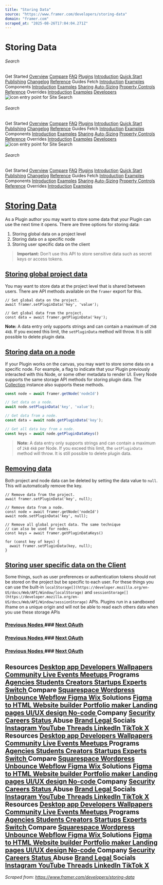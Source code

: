 ```yaml
---
title: "Storing Data"
source: "https://www.framer.com/developers/storing-data"
domain: "framer.com"
scraped_at: "2025-08-26T17:04:04.271Z"
---
```

# Storing Data
###### Search
Get Started
[Overview](https://www.framer.com/developers/)
[Compare](https://www.framer.com/developers/comparison)
[FAQ](https://www.framer.com/developers/faq)
[Plugins](https://www.framer.com/)
[Introduction](https://www.framer.com/developers/plugins-introduction)
[Quick Start](https://www.framer.com/developers/plugins-quick-start)
[Publishing](https://www.framer.com/developers/publishing)
[Changelog](https://www.framer.com/developers/changelog)
[Reference](https://www.framer.com/developers/reference)
Guides
Fetch
[Introduction](https://www.framer.com/developers/fetch-introduction)
[Examples](https://www.framer.com/developers/fetch-examples)
Components
[Introduction](https://www.framer.com/developers/components-introduction)
[Examples](https://www.framer.com/developers/component-examples)
[Sharing](https://www.framer.com/developers/component-sharing)
[Auto-Sizing](https://www.framer.com/developers/auto-sizing)
[Property Controls](https://www.framer.com/developers/property-controls)
[Reference](https://www.framer.com/developers/components-reference)
Overrides
[Introduction](https://www.framer.com/developers/overrides-introduction)
[Examples](https://www.framer.com/developers/overrides-examples)
[Developers](https://www.framer.com/developers/)
![icon entry point for Site Search](https://framerusercontent.com/images/X8K2iCW5Tob8sQuioDPe6TJEU.png)
###### Search
Get Started
[Overview](https://www.framer.com/developers/)
[Compare](https://www.framer.com/developers/comparison)
[FAQ](https://www.framer.com/developers/faq)
[Plugins](https://www.framer.com/)
[Introduction](https://www.framer.com/developers/plugins-introduction)
[Quick Start](https://www.framer.com/developers/plugins-quick-start)
[Publishing](https://www.framer.com/developers/publishing)
[Changelog](https://www.framer.com/developers/changelog)
[Reference](https://www.framer.com/developers/reference)
Guides
Fetch
[Introduction](https://www.framer.com/developers/fetch-introduction)
[Examples](https://www.framer.com/developers/fetch-examples)
Components
[Introduction](https://www.framer.com/developers/components-introduction)
[Examples](https://www.framer.com/developers/component-examples)
[Sharing](https://www.framer.com/developers/component-sharing)
[Auto-Sizing](https://www.framer.com/developers/auto-sizing)
[Property Controls](https://www.framer.com/developers/property-controls)
[Reference](https://www.framer.com/developers/components-reference)
Overrides
[Introduction](https://www.framer.com/developers/overrides-introduction)
[Examples](https://www.framer.com/developers/overrides-examples)
[Developers](https://www.framer.com/developers/)
![icon entry point for Site Search](https://framerusercontent.com/images/X8K2iCW5Tob8sQuioDPe6TJEU.png)
###### Search
Get Started
[Overview](https://www.framer.com/developers/)
[Compare](https://www.framer.com/developers/comparison)
[FAQ](https://www.framer.com/developers/faq)
[Plugins](https://www.framer.com/)
[Introduction](https://www.framer.com/developers/plugins-introduction)
[Quick Start](https://www.framer.com/developers/plugins-quick-start)
[Publishing](https://www.framer.com/developers/publishing)
[Changelog](https://www.framer.com/developers/changelog)
[Reference](https://www.framer.com/developers/reference)
Guides
Fetch
[Introduction](https://www.framer.com/developers/fetch-introduction)
[Examples](https://www.framer.com/developers/fetch-examples)
Components
[Introduction](https://www.framer.com/developers/components-introduction)
[Examples](https://www.framer.com/developers/component-examples)
[Sharing](https://www.framer.com/developers/component-sharing)
[Auto-Sizing](https://www.framer.com/developers/auto-sizing)
[Property Controls](https://www.framer.com/developers/property-controls)
[Reference](https://www.framer.com/developers/components-reference)
Overrides
[Introduction](https://www.framer.com/developers/overrides-introduction)
[Examples](https://www.framer.com/developers/overrides-examples)
# [Storing Data](https://www.framer.com/developers/storing-data#storing-data)
As a Plugin author you may want to store some data that your Plugin can use the next time it opens. There are three options for storing data:
  1. Storing global data on a project level
  2. Storing data on a specific node
  3. Storing user specific data on the client 

> **Important:** Don’t use this API to store sensitive data such as secret keys or access tokens.
## [Storing global project data](https://www.framer.com/developers/storing-data#storing-global-project-data)
You may want to store data at the project level that is shared between users. There are API methods available on the `framer` export for this.
```
// Set global data on the project.
await framer.setPluginData('key', 'value');

// Get global data from the project.
const data = await framer.getPluginData('key');
```

**Note:** A data entry only supports strings and can contain a maximum of `2kB` `4kB`. If you exceed this limit, the `setPluginData` method will throw. It is still possible to delete plugin data.
## [Storing data on a node](https://www.framer.com/developers/storing-data#storing-data-on-a-node)
If your Plugin works on the canvas, you may want to store some data on a specific node. For example, a flag to indicate that your Plugin previously interacted with this Node, or some other metadata to render UI.
Every Node supports the same storage API methods for storing plugin data. The [Collection](https://www.framer.com/) instance also supports these methods.
```javascript
const node = await framer.getNode('nodeId')

// Set data on a node.
await node.setPluginData('key', 'value');

// Get data from a node.
const data = await node.getPluginData('key');

// Get all data key from a node.
const keys = await node.getPluginDataKeys()
```

> **Note:** A data entry only supports strings and can contain a maximum of `2kB` `4kB` per Node. If you exceed this limit, the `setPluginData` method will throw. It is still possible to delete plugin data.
## [Removing data](https://www.framer.com/developers/storing-data#removing-data)
Both project and node data can be deleted by setting the data value to `null`. This will automatically remove the key.
```
// Remove data from the project.
await framer.setPluginData('key', null);

// Remove data from a node.
const node = await framer.getNode('nodeId')
await node.setPluginData('key', null);

// Remove all global project data. The same technique 
// can also be used for nodes.
const keys = await framer.getPluginDataKeys()

for (const key of keys) {
  await framer.setPluginData(key, null);
}
```

## [Storing user specific data on the Client](https://www.framer.com/developers/storing-data#storing-user-specific-data-on-the-client)
Some things, such as user preferences or authentication tokens should not be stored on the project but be specific to each user. For these things you can use the built-in `localStorage[](https://developer.mozilla.org/en-US/docs/Web/API/Window/localStorage)` and `sessionStorage[](https://developer.mozilla.org/en-US/docs/Web/API/Window/sessionStorage)` APIs. Plugins run in a sandboxed iframe on a unique origin and will not be able to read each others data when you use these storage APIs
### [Previous Nodes ](https://www.framer.com/developers/nodes)### [Next OAuth ](https://www.framer.com/developers/oauth)
### [Previous Nodes ](https://www.framer.com/developers/nodes)### [Next OAuth ](https://www.framer.com/developers/oauth)
### [Previous Nodes ](https://www.framer.com/developers/nodes)### [Next OAuth ](https://www.framer.com/developers/oauth)
Resources
[Desktop app ](https://www.framer.com/downloads/)
[Developers ](https://www.framer.com/developers/)
[Wallpapers ](https://www.framer.com/wallpapers/)
[Community ](https://www.framer.community/)
[Live Events ](https://www.framer.com/events/)
[Meetups ](https://www.framer.com/meetups/)
Programs
[Agencies ](https://www.framer.com/agencies/)
[Students ](https://www.framer.com/students/)
[Creators ](https://www.framer.com/creators/)
[Startups ](https://www.framer.com/startups/)
[Experts ](https://www.framer.com/expert/apply/)
[Switch ](https://www.framer.com/switch/)
Compare
[Squarespace ](https://www.framer.com/compare/framer-vs-squarespace)
[Wordpress ](https://www.framer.com/compare/framer-vs-wordpress)
[Unbounce ](https://www.framer.com/compare/framer-vs-unbounce)
[Webflow ](https://www.framer.com/compare/framer-vs-webflow)
[Figma ](https://www.framer.com/compare/framer-vs-figma)
[Wix ](https://www.framer.com/compare/framer-vs-wix)
Solutions
[Figma to HTML ](https://www.framer.com/solutions/figma-to-html/)
[Website builder ](https://www.framer.com/solutions/website-builder/)
[Portfolio maker ](https://www.framer.com/solutions/portfolio-website/)
[Landing pages ](https://www.framer.com/solutions/landing-pages/)
[UI/UX design ](https://www.framer.com/solutions/ui-ux-design/)
[No-code ](https://www.framer.com/solutions/no-code-website-builder/)
Company
[Security ](https://www.framer.com/legal/security/)
[Careers ](https://www.framer.com/careers/)
[Status ](https://www.framerstatus.com)
Abuse
[Brand ](https://www.framer.com/brand)
[Legal ](https://www.framer.com/legal/terms-of-service/)
Socials
[Instagram ](https://www.instagram.com/framer)
[YouTube ](https://www.youtube.com/@framer)
[Threads ](https://www.threads.net/@framer)
[LinkedIn ](https://www.linkedin.com/company/framer)
[TikTok ](https://www.tiktok.com/@framer)
[X ](https://x.com/framer)
[](https://www.framer.com/)
Resources
[Desktop app ](https://www.framer.com/downloads/)
[Developers ](https://www.framer.com/developers/)
[Wallpapers ](https://www.framer.com/wallpapers/)
[Community ](https://www.framer.community/)
[Live Events ](https://www.framer.com/events/)
[Meetups ](https://www.framer.com/meetups/)
Programs
[Agencies ](https://www.framer.com/agencies/)
[Students ](https://www.framer.com/students/)
[Creators ](https://www.framer.com/creators/)
[Startups ](https://www.framer.com/startups/)
[Experts ](https://www.framer.com/expert/apply/)
[Switch ](https://www.framer.com/switch/)
Compare
[Squarespace ](https://www.framer.com/compare/framer-vs-squarespace)
[Wordpress ](https://www.framer.com/compare/framer-vs-wordpress)
[Unbounce ](https://www.framer.com/compare/framer-vs-unbounce)
[Webflow ](https://www.framer.com/compare/framer-vs-webflow)
[Figma ](https://www.framer.com/compare/framer-vs-figma)
[Wix ](https://www.framer.com/compare/framer-vs-wix)
Solutions
[Figma to HTML ](https://www.framer.com/solutions/figma-to-html/)
[Website builder ](https://www.framer.com/solutions/website-builder/)
[Portfolio maker ](https://www.framer.com/solutions/portfolio-website/)
[Landing pages ](https://www.framer.com/solutions/landing-pages/)
[UI/UX design ](https://www.framer.com/solutions/ui-ux-design/)
[No-code ](https://www.framer.com/solutions/no-code-website-builder/)
Company
[Security ](https://www.framer.com/legal/security/)
[Careers ](https://www.framer.com/careers/)
[Status ](https://www.framerstatus.com)
Abuse
[Brand ](https://www.framer.com/brand)
[Legal ](https://www.framer.com/legal/terms-of-service/)
Socials
[Instagram ](https://www.instagram.com/framer)
[YouTube ](https://www.youtube.com/@framer)
[Threads ](https://www.threads.net/@framer)
[LinkedIn ](https://www.linkedin.com/company/framer)
[TikTok ](https://www.tiktok.com/@framer)
[X ](https://x.com/framer)
[](https://www.framer.com/)
Resources
[Desktop app ](https://www.framer.com/downloads/)
[Developers ](https://www.framer.com/developers/)
[Wallpapers ](https://www.framer.com/wallpapers/)
[Community ](https://www.framer.community/)
[Live Events ](https://www.framer.com/events/)
[Meetups ](https://www.framer.com/meetups/)
Programs
[Agencies ](https://www.framer.com/agencies/)
[Students ](https://www.framer.com/students/)
[Creators ](https://www.framer.com/creators/)
[Startups ](https://www.framer.com/startups/)
[Experts ](https://www.framer.com/expert/apply/)
[Switch ](https://www.framer.com/switch/)
Compare
[Squarespace ](https://www.framer.com/compare/framer-vs-squarespace)
[Wordpress ](https://www.framer.com/compare/framer-vs-wordpress)
[Unbounce ](https://www.framer.com/compare/framer-vs-unbounce)
[Webflow ](https://www.framer.com/compare/framer-vs-webflow)
[Figma ](https://www.framer.com/compare/framer-vs-figma)
[Wix ](https://www.framer.com/compare/framer-vs-wix)
Solutions
[Figma to HTML ](https://www.framer.com/solutions/figma-to-html/)
[Website builder ](https://www.framer.com/solutions/website-builder/)
[Portfolio maker ](https://www.framer.com/solutions/portfolio-website/)
[Landing pages ](https://www.framer.com/solutions/landing-pages/)
[UI/UX design ](https://www.framer.com/solutions/ui-ux-design/)
[No-code ](https://www.framer.com/solutions/no-code-website-builder/)
Company
[Security ](https://www.framer.com/legal/security/)
[Careers ](https://www.framer.com/careers/)
[Status ](https://www.framerstatus.com)
Abuse
[Brand ](https://www.framer.com/brand)
[Legal ](https://www.framer.com/legal/terms-of-service/)
Socials
[Instagram ](https://www.instagram.com/framer)
[YouTube ](https://www.youtube.com/@framer)
[Threads ](https://www.threads.net/@framer)
[LinkedIn ](https://www.linkedin.com/company/framer)
[TikTok ](https://www.tiktok.com/@framer)
[X ](https://x.com/framer)
[](https://www.framer.com/)
---
*Scraped from: https://www.framer.com/developers/storing-data*